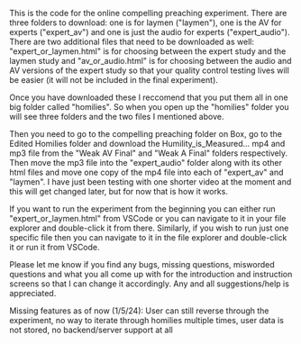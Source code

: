 This is the code for the online compelling preaching experiment.
There are three folders to download: one is for laymen ("laymen"),
one is the AV for experts ("expert_av") and one is just the audio
for experts ("expert_audio"). There are two additional files that
need to be downloaded as well: "expert_or_laymen.html" is for choosing
between the expert study and the laymen study and "av_or_audio.html" 
is for choosing between the audio and AV versions of the expert study
so that your quality control testing lives will be easier (it will not
be included in the final experiment).

Once you have downloaded these I reccomend that you put them all in one
big folder called "homilies". So when you open up the "homilies" folder
you will see three folders and the two files I mentioned above.

Then you need to go to the compelling preaching folder on Box, go to the Edited Homilies folder and download the Humility_is_Measured... mp4 and
mp3 file from the "Weak AV Final" and "Weak A Final" folders respectively.
Then move the mp3 file into the "expert_audio" folder along with its other
html files and move one copy of the mp4 file into each of "expert_av" and
"laymen". I have just been testing with one shorter video at the moment
and this will get changed later, but for now that is how it works.

If you want to run the experiment from the beginning you can either run
"expert_or_laymen.html" from VSCode or you can navigate to it in your file
explorer and double-click it from there. Similarly, if you wish to run just one specific file then you can navigate to it in the file explorer
and double-click it or run it from VSCode. 

Please let me know if you find any bugs, missing questions, misworded questions and what you all come up with for the introduction and instruction screens so that I can change it accordingly. Any and
all suggestions/help is appreciated.

Missing features as of now (1/5/24):
User can still reverse through the experiment, 
no way to iterate through homilies multiple times, 
user data is not stored, 
no backend/server support at all

